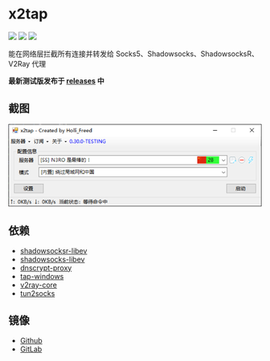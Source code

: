 # x2tap
[![](https://img.shields.io/badge/telegram-channel-blue.svg)](https://t.me/x2tap)
[![](https://img.shields.io/badge/telegram-chat-blue.svg)](https://t.me/x2tapChat)
[![](https://img.shields.io/badge/status-testing-red.svg)](https://github.com/hacking001/x2tap/releases)

能在网络层拦截所有连接并转发给 Socks5、Shadowsocks、ShadowsocksR、V2Ray 代理

**最新测试版发布于 [releases](https://github.com/hacking001/x2tap/releases) 中**

## 截图
![](screenshots/main.png)

## 依赖
- [shadowsocksr-libev](https://github.com/shadowsocksrr/shadowsocksr-libev/tree/Akkariiin/develop)
- [shadowsocks-libev](https://github.com/shadowsocks/shadowsocks-libev)
- [dnscrypt-proxy](https://github.com/jedisct1/dnscrypt-proxy)
- [tap-windows](https://build.openvpn.net/downloads/releases/latest/tap-windows-latest-stable.exe)
- [v2ray-core](https://github.com/v2ray/v2ray-core/releases)
- [tun2socks](https://github.com/eycorsican/go-tun2socks)

## 镜像
- [Github](https://github.com/hacking001/x2tap)
- [GitLab](https://gitlab.com/hacking001/x2tap)